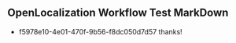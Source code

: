 ## OpenLocalization Workflow Test MarkDown
* f5978e10-4e01-470f-9b56-f8dc050d7d57 thanks!

<!--HONumber=Aug16_HO4-->


